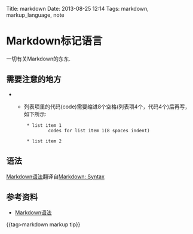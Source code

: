 Title: markdown
Date: 2013-08-25 12:14
Tags: markdown, markup_language, note

# Markdown标记语言

一切有关Markdown的东东.

## 需要注意的地方

* * 列表项里的代码(code)需要缩进8个空格(列表项4个，代码4个)后再写，如下所示:

	

	     * list item 1
	             codes for list item 1(8 spaces indent)

	     * list item 2     

## 语法

[Markdown语法](http://www.ituring.com.cn/article/775)翻译自[Markdown: Syntax](http://daringfireball.net/projects/markdown/syntax)
## 参考资料

*  [Markdown语法](http://www.ituring.com.cn/article/775)

{{tag>markdown markup tip}}
